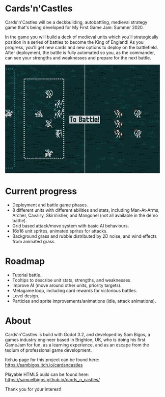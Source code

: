 # Cards'n'Castles

Cards'n'Castles will be a deckbuilding, autobattling, medieval strategy game that's being developed for My First Game Jam: Summer 2020.

In the game you will build a deck of medieval units which you'll strategically position in a series of battles to become the King of England! As you progress, you'll get new cards and new options to deploy on the battlefield. After deployment, the battle is fully automated so you, as the commander, can see your strengths and weaknesses and prepare for the next battle.

![Cards'n'Castles demo GIF](promo/cards_n_castles.gif)

# Current progress

* Deployment and battle game phases.
* 8 different units with different abilities and stats, including Man-At-Arms, Archer, Cavalry, Skirmisher, and Mangonel (not all available in the demo battle).
* Grid based attack/move system with basic AI behaviours.
* 16x16 unit sprites, animated sprites for attacks.
* Background grass and rubble distributed by 2D noise, and wind effects from animated grass.

# Roadmap

* Tutorial battle.
* Tooltips to describe unit stats, strengths, and weaknesses.
* Improve AI (move around other units, priority targets).
* Metagame loop, including card rewards for victorious battles.
* Level design.
* Particles and sprite improvements/animations (idle, attack animations).

# About

Cards'n'Castles is build with Godot 3.2, and developed by Sam Bigos, a games industry engineer based in Brighton, UK, who is doing his first GameJam for fun, as a learning experience, and as an escape from the tedium of professional game development.

Itch.io page for this project can be found here: https://sambigos.itch.io/cardsncastles

Playable HTML5 build can be found here: https://samuelbigos.github.io/cards_n_castles/

Thank you for your interest!
